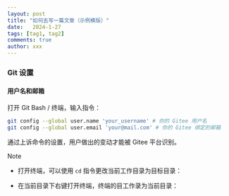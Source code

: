```yaml
---
layout: post
title: "如何去写一篇文章（示例模版）"
date:   2024-1-27
tags: [tag1, tag2]
comments: true
author: xxx
---
```


### Git 设置

#### 用户名和邮箱

打开 Git Bash / 终端，输入指令：

```bash
git config --global user.name 'your_username' # 你的 Gitee 用户名
git config --global user.email 'your@mail.com' # 你的 Gitee 绑定的邮箱
```

通过上诉命令的设置，用户做出的变动才能被 Gitee 平台识别。

> [!NOTE]
>
> * 打开终端，可以使用 `cd` 指令更改当前工作目录为目标目录：
>
> 
>
> * 在当前目录下右键打开终端，终端的目工作录为当前目录：
>
> 